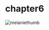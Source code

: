 # chapter6
![melaniethumb](https://user-images.githubusercontent.com/70251010/92664800-f7a41100-f2d2-11ea-9434-828ca4b7c4aa.jpg)
